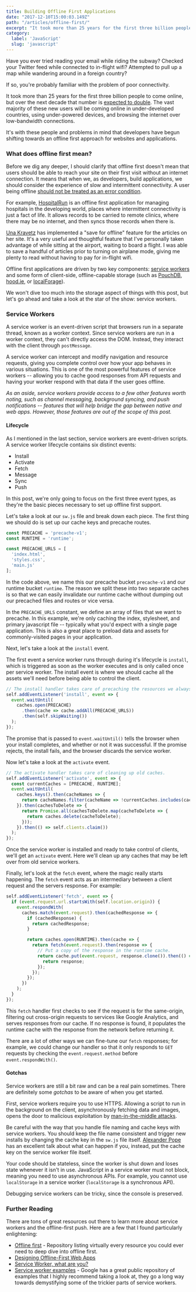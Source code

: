 ```yaml
---
title: Building Offline First Applications
date: "2017-12-10T15:00:03.149Z"
path: "/articles/offline-first/"
excerpt: "It took more than 25 years for the first three billion people to come online, but over the next decade that number is expected to double. It's with these people and problems in mind that developers have begun shifting towards an offline first approach for websites and applications."
category:
  label: 'JavaScript'
  slug: 'javascript'
---
```


Have you ever tried reading your email while riding the subway? Checked your Twitter feed while connected to in-flight wifi? Attempted to pull up a map while wandering around in a foreign country?

If so, you're probably familiar with the problem of poor connectivity.

It took more than 25 years for the first three billion people to come online, but over the next decade that number is [expected to double](http://next3b.com/the-next-3-billion/). The vast majority of these new users will be coming online in under-developed countries, using under-powered devices, and browsing the internet over low-bandwidth connections.

It's with these people and problems in mind that developers have begun shifting towards an offline first approach for websites and applications.

### What does offline first mean?

Before we dig any deeper, I should clarify that offline first doesn't mean that users should be able to reach your site on their first visit without an internet connection. It means that when we, as developers, build applications, we should consider the experience of slow and intermittent connectivity. A user being offline [should not be treated as an error condition](https://alistapart.com/article/offline-first#section5).

For example, [HospitalRun](http://hospitalrun.io/) is an offline first application for managing hospitals in the developing world, places where intermittent connectivity is just a fact of life. It allows records to be carried to remote clinics, where there may be no internet, and then syncs those records when there is.

[Una Kravetz](https://una.im/save-offline/) has implemented a "save for offline" feature for the articles on her site. It's a very useful and thoughtful feature that I've personally taken advantage of while sitting at the airport, waiting to board a flight. I was able to save a handful of articles prior to turning on airplane mode, giving me plenty to read without having to pay for in-flight wifi.

Offline first applications are driven by two key components: [service workers](https://developer.mozilla.org/en-US/docs/Web/API/Service_Worker_API) and some form of client-side, offline-capable storage (such as [PouchDB](https://pouchdb.com/), [hood.ie](https://hood.ie), or [localForage](https://localforage.github.io/localForage/)).

We won't dive too much into the storage aspect of things with this post, but let's go ahead and take a look at the star of the show: service workers.

### Service Workers

A service worker is an event-driven script that browsers run in a separate thread, known as a worker context. Since service workers are run in a worker context, they can't directly access the DOM. Instead, they interact with the client through `postMessage`.

A service worker can intercept and modify navigation and resource requests, giving you complete control over how your app behaves in various situations. This is one of the most powerful features of service workers -- allowing you to cache good responses from API requests and having your worker respond with that data if the user goes offline.

*As an aside, service workers provide access to a few other features worth noting, such as channel messaging, background syncing, and push notifications -- features that will help bridge the gap between native and web apps. However, those features are out of the scope of this post.*

#### Lifecycle

As I mentioned in the last section, service workers are event-driven scripts. A service worker lifecycle contains six distinct events:

- Install
- Activate
- Fetch
- Message
- Sync
- Push

In this post, we're only going to focus on the first three event types, as they're the basic pieces necessary to set up offline first support.

Let's take a look at our `sw.js` file and break down each piece. The first thing we should do is set up our cache keys and precache routes.

```js
const PRECACHE = 'precache-v1';
const RUNTIME = 'runtime';

const PRECACHE_URLS = [
  'index.html',
  'styles.css',
  'main.js'
];
```

In the code above, we name this our precache bucket `precache-v1` and our runtime bucket `runtime`. The reason we split these into two separate caches is so that we can easily invalidate our runtime cache without dumping out our precached files and routes or vice versa.

In the `PRECACHE_URLS` constant, we define an array of files that we want to precache. In this example, we're only caching the index, stylesheet, and primary javascript file -- typically what you'd expect with a single page application. This is also a great place to preload data and assets for commonly-visited pages in your application. 

Next, let's take a look at the `install` event.

The first event a service worker runs through during it's lifecycle is `install`, which is triggered as soon as the worker executes and is only called once per service worker. The install event is where we should cache all the assets we'll need before being able to control the client.

```js
// The install handler takes care of precaching the resources we always need.
self.addEventListener('install', event => {
  event.waitUntil(
    caches.open(PRECACHE)
      .then(cache => cache.addAll(PRECACHE_URLS))
      .then(self.skipWaiting())
  );
});
```

The promise that is passed to `event.waitUntil()` tells the browser when your install completes, and whether or not it was successful. If the promise rejects, the install fails, and the browser discards the service worker.

Now let's take a look at the `activate` event.

```js
// The activate handler takes care of cleaning up old caches.
self.addEventListener('activate', event => {
  const currentCaches = [PRECACHE, RUNTIME];
  event.waitUntil(
    caches.keys().then(cacheNames => {
      return cacheNames.filter(cacheName => !currentCaches.includes(cacheName));
    }).then(cachesToDelete => {
      return Promise.all(cachesToDelete.map(cacheToDelete => {
        return caches.delete(cacheToDelete);
      }));
    }).then(() => self.clients.claim())
  );
});
```

Once the service worker is installed and ready to take control of clients, we'll get an `activate` event. Here we'll clean up any caches that may be left over from old service workers.

Finally, let's look at the `fetch` event, where the magic really starts happening. The `fetch` event acts as an intermediary between a client request and the servers response. For example:


```js
self.addEventListener('fetch', event => {
  if (event.request.url.startsWith(self.location.origin)) {
    event.respondWith(
      caches.match(event.request).then(cachedResponse => {
        if (cachedResponse) {
          return cachedResponse;
        }

        return caches.open(RUNTIME).then(cache => {
          return fetch(event.request).then(response => {
            // Put a copy of the response in the runtime cache.
            return cache.put(event.request, response.clone()).then(() => {
              return response;
            });
          });
        });
      })
    );
  }
});
```

This `fetch` handler first checks to see if the request is for the same-origin, filtering out cross-origin requests to services like Google Analytics, and serves responses from our cache. If no response is found, it populates the runtime cache with the response from the network before returning it.

There are a lot of other ways we can fine-tune our `fetch` responses; for example, we could change our handler so that it only responds to `GET` requests by checking the `event.request.method` before `event.respondWith()`. 

#### Gotchas

Service workers are still a bit raw and can be a real pain sometimes. There are definitely some _gotchas_ to be aware of when you get started.

First, service workers require you to use HTTPS. Allowing a script to run in the background on the client, asynchronously fetching data and images, opens the door to malicious exploitation by [man-in-the-middle attacks](https://www.veracode.com/security/man-middle-attack). 

Be careful with the way that you handle file naming and cache keys with service workers. You should keep the file name consistent and trigger new installs by changing the cache key in the `sw.js` file itself. [Alexander Pope](https://www.youtube.com/watch?v=CPP9ew4Co0M) has an excellent talk about what can happen if you, instead, put the cache key on the service worker file itself.

Your code should be stateless, since the worker is shut down and loses state whenever it isn't in use. JavaScript in a service worker must not block, meaning you need to use asynchronous APIs. For example, you cannot use `localStorage` in a service worker (`localStorage` is a synchronous API).

Debugging service workers can be tricky, since the console is preserved.

### Further Reading
There are tons of great resources out there to learn more about service workers and the offline-first push. Here are a few that I found particularly enlightening:

- [Offline first](https://github.com/pazguille/offline-first) - Repository listing virtually every resource you could ever need to deep dive into offline first.
- [Designing Offline-First Web Apps](https://alistapart.com/article/offline-first)
- [Service Worker, what are you?](https://medium.com/@kosamari/service-worker-what-are-you-ca0f8df92b65)
- [Service worker examples](https://github.com/GoogleChrome/samples/tree/gh-pages/service-worker) - Google has a great public repository of examples that I highly recommend taking a look at, they go a long way towards demystifying some of the trickier parts of service workers.